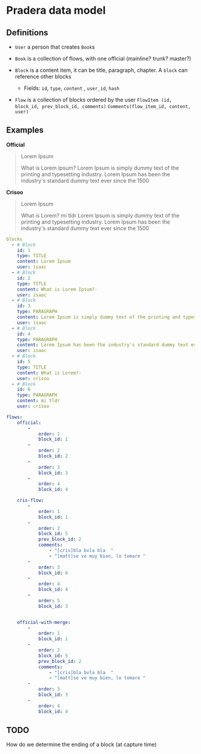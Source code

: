 # Pradera data model


## Definitions 

* `User` a person that creates `Book`s
* `Book`  is a collection of flows, with one official (mainline? trunk? master?)
* `Block` is a content item, it can be title, paragraph, chapter. A `block` can reference other blocks 
  - Fields: `id`, `type`, `content` , `user_id`, `hash`
   
* `Flow`  is a collection of blocks ordered by the user
    `FlowItem (id, block_id, prev_block_id, comments)` 
    `Comments(flow_item_id, content, user)` 
              



## Examples  

**Official**
>Lorem Ipsum
>
>What is Lorem Ipsum?
>Lorem Ipsum is simply dummy text of the printing and typesetting industry. 
>Lorem Ipsum has been the industry's standard dummy text ever since the 1500


**Crisoo**
>Lorem Ipsum
>
>What is Lorem?
>mi tldr
>Lorem Ipsum is simply dummy text of the printing and typesetting industry. 
>Lorem Ipsum has been the industry's standard dummy text ever since the 1500



```yaml
blocks
  - # Block 
    id: 1
    type: TITLE
    content: Lorem Ipsum
    user: isaac
  - # Block 
    id: 2
    type: TITLE
    content: What is Lorem Ipsum?-
    user: isaac
  - # Block 
    id: 3
    type: PARAGRAPH
    content: Lorem Ipsum is simply dummy text of the printing and typesetting industry. 
    user: isaac
  - # Block 
    id: 4
    type: PARAGRAPH
    content: Lorem Ipsum has been the industry's standard dummy text ever since the 1500
    user: isaac
  - # Block 
    id: 5
    type: TITLE
    content: What is Lorem?-
    user: crisoo
  - # Block 
    id: 6
    type: PARAGRAPH
    content: mi tldr
    user: crisoo    

flows:
    official: 
        -   
            order: 1  
            block_id: 1
        - 
            order: 2 
            block_id: 2
        - 
            order: 3
            block_id: 3
        - 
            order: 4
            block_id: 4

    cris-flow: 
        - 
            order: 1
            block_id: 1
        -  
            order: 2
            block_id: 5 
            prev_block_id: 2
            comments:
                - "[cris]bla bvla bla  " 
                - "[matt]se ve muy bien, lo tomare " 
        -  
            order: 3
            block_id: 6
        -  
            order: 4
            block_id: 4    
        -  
            order: 5
            block_id: 3    


    official-with-merge: 
        -   
            order: 1  
            block_id: 1
        -  
            order: 2
            block_id: 5 
            prev_block_id: 2
            comments:
                - "[cris]bla bvla bla  " 
                - "[matt]se ve muy bien, lo tomare " 
        - 
            order: 3
            block_id: 3
        - 
            order: 4
            block_id: 4


```





## TODO 
 How do we determine the ending of a block (at capture time)